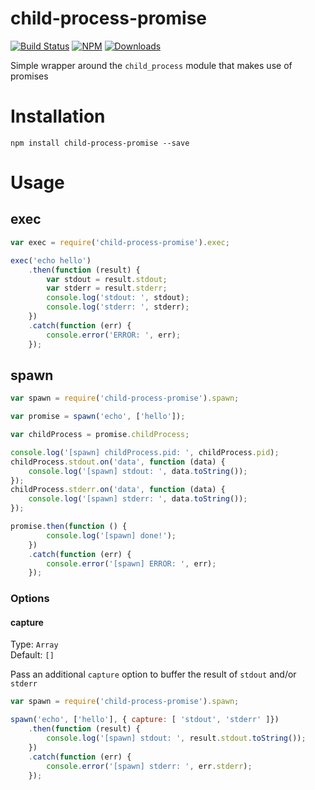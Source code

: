 child-process-promise
=====================

[![Build Status](https://travis-ci.org/patrick-steele-idem/child-process-promise.svg?branch=master)](https://travis-ci.org/patrick-steele-idem/child-process-promise)
[![NPM](https://img.shields.io/npm/v/child-process-promise.svg)](https://www.npmjs.com/package/child-process-promise)
[![Downloads](https://img.shields.io/npm/dm/child-process-promise.svg)](http://npm-stat.com/charts.html?package=child-process-promise)

Simple wrapper around the `child_process` module that makes use of promises

# Installation
```
npm install child-process-promise --save
```

# Usage

## exec
```javascript
var exec = require('child-process-promise').exec;

exec('echo hello')
    .then(function (result) {
        var stdout = result.stdout;
        var stderr = result.stderr;
        console.log('stdout: ', stdout);
        console.log('stderr: ', stderr);
    })
    .catch(function (err) {
        console.error('ERROR: ', err);
    });
```

## spawn
```javascript
var spawn = require('child-process-promise').spawn;

var promise = spawn('echo', ['hello']);

var childProcess = promise.childProcess;

console.log('[spawn] childProcess.pid: ', childProcess.pid);
childProcess.stdout.on('data', function (data) {
    console.log('[spawn] stdout: ', data.toString());
});
childProcess.stderr.on('data', function (data) {
    console.log('[spawn] stderr: ', data.toString());
});

promise.then(function () {
        console.log('[spawn] done!');
    })
    .catch(function (err) {
        console.error('[spawn] ERROR: ', err);
    });
```
### Options

#### capture
Type: `Array`  
Default: `[]`

Pass an additional `capture` option to buffer the result of `stdout` and/or `stderr`

```javascript
var spawn = require('child-process-promise').spawn;

spawn('echo', ['hello'], { capture: [ 'stdout', 'stderr' ]})
    .then(function (result) {
        console.log('[spawn] stdout: ', result.stdout.toString());
    })
    .catch(function (err) {
        console.error('[spawn] stderr: ', err.stderr);
    });
```

